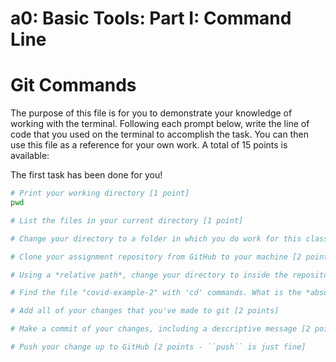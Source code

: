 # a0: Basic Tools: Part I: Command Line

# Git Commands
The purpose of this file is for you to demonstrate your knowledge of working with the terminal. Following each prompt below, write the line of code that you used on the terminal to accomplish the task. You can then use this file as a reference for your own work. A total of 15 points is available:

The first task has been done for you!

```bash
# Print your working directory [1 point]
pwd

# List the files in your current directory [1 point]

# Change your directory to a folder in which you do work for this class [1 point]

# Clone your assignment repository from GitHub to your machine [2 points]

# Using a *relative path*, change your directory to inside the repository you just cloned [2 points]

# Find the file "covid-example-2" with 'cd' commands. What is the *absolute path* to this file? [2 points]

# Add all of your changes that you've made to git [2 points]

# Make a commit of your changes, including a descriptive message [2 points: -1 if the commit doesn't describe the work completed]

# Push your change up to GitHub [2 points - ``push`` is just fine]

```
